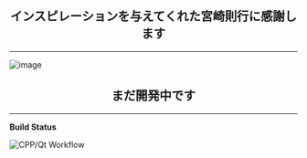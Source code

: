 <h2 align="center">インスピレーションを与えてくれた宮崎則行に感謝します</h2>

---

![image](https://github.com/Ace-Krypton/KitsuneMarkUI/assets/75210504/6fc1f887-8648-44e1-afff-6ec9fe972a01)

<h2 align="center">まだ開発中です</h2>

---

**Build Status**

![CPP/Qt Workflow](https://github.com/Ace-Krypton/KitsuneMark/actions/workflows/c-cpp.yml/badge.svg)
